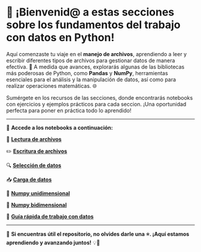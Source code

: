 # 🚀 ¡Bienvenid@ a estas secciones sobre los fundamentos del trabajo con datos en Python!

Aquí comenzaste tu viaje en el **manejo de archivos**, aprendiendo a leer y escribir diferentes tipos de archivos para gestionar datos de manera efectiva. 📄 A medida que avances, explorarás algunas de las bibliotecas más poderosas de Python, como **Pandas** y **NumPy**, herramientas esenciales para el análisis y la manipulación de datos, así como para realizar operaciones matemáticas. 🌐

Sumérgete en los recursos de las secciones, donde encontrarás notebooks con ejercicios y ejemplos prácticos para cada seccion. ¡Una oportunidad perfecta para poner en práctica todo lo aprendido!

---

🔗 **Accede a los notebooks a continuación:**

📂 **[Lectura de archivos](#)**

✏️ **[Escritura de archivos](#)**

🔍 **[Selección de datos](#)**

📥 **[Carga de datos](#)**

🔢 **[Numpy unidimensional](#)**

🧮 **[Numpy bidimensional](#)**

🚀 **[Guía rápida de trabajo con datos](#)**

---


🌟 **Si encuentras útil el repositorio, no olvides darle una ⭐. ¡Aquí estamos aprendiendo y avanzando juntos!** 💡🤝
